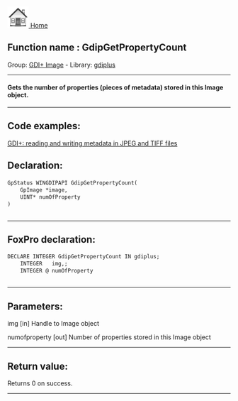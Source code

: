 [<img src="../../images/home.png"> Home ](https://github.com/VFPX/Win32API)  

## Function name : GdipGetPropertyCount
Group: [GDI+ Image](../../functions_group.md#GDIplus_Image)  -  Library: [gdiplus](../../../libraries.md#gdiplus)  
***  


#### Gets the number of properties (pieces of metadata) stored in this Image object. 
***  


## Code examples:
[GDI+: reading and writing metadata in JPEG and TIFF files](../../samples/sample_461.md)  

## Declaration:
```foxpro  
GpStatus WINGDIPAPI GdipGetPropertyCount(
	GpImage *image,
	UINT* numOfProperty
)
  
```  
***  


## FoxPro declaration:
```foxpro  
DECLARE INTEGER GdipGetPropertyCount IN gdiplus;
	INTEGER   img,;
	INTEGER @ numOfProperty
  
```  
***  


## Parameters:
img
[in] Handle to Image object

numofproperty
[out] Number of properties stored in this Image object  
***  


## Return value:
Returns 0 on success.  
***  

